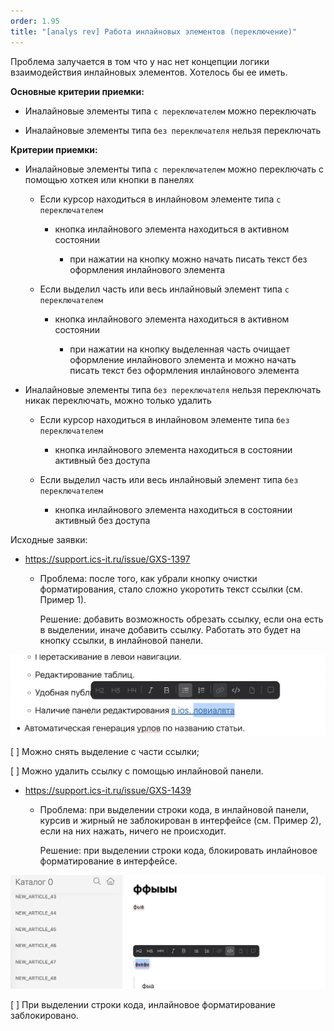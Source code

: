 ```yaml
---
order: 1.95
title: "[analys rev] Работа инлайновых элементов (переключение)"
---
```


Проблема залучается в том что у нас нет концепции логики взаимодействия инлайновых элементов. Хотелось бы ее иметь.

**Основные критерии приемки:**

-  Иналайновые элементы типа `с переключателем` можно переключать

-  Иналайновые элементы типа `без переключателя` нельзя переключать



**Критерии приемки:**

-  Иналайновые элементы типа `с переключателем` можно переключать с помощью хоткея или кнопки в панелях

   -  Если курсор находиться в инлайновом элементе типа `с переключателем`

      -  кнопка инлайнового элемента находиться в активном состоянии

         -  при нажатии на кнопку можно начать писать текст без оформления инлайнового элемента

   -  Если выделил часть или весь инлайновый элемент типа `с переключателем`

      -  кнопка инлайнового элемента находиться в активном состоянии

         -  при нажатии на кнопку выделенная часть очищает оформление инлайнового элемента и можно начать писать текст без оформления инлайнового элемента

-  Иналайновые элементы типа `без переключателя` нельзя переключать никак переключать, можно только удалить

   -  Если курсор находиться в инлайновом элементе типа `без переключателем`

      -  кнопка инлайнового элемента находиться в состоянии активный без доступа

   -  Если выделил часть или весь инлайновый элемент типа `без переключателем`

      -  кнопка инлайнового элемента находиться в состоянии активный без доступа

Исходные заявки:

-  <https://support.ics-it.ru/issue/GXS-1397>

   -  Проблема: после того, как убрали кнопку очистки форматирования, стало сложно укоротить текст ссылки (см. Пример 1).

      Решение: добавить возможность  обрезать ссылку, если она есть в выделении, иначе добавить ссылку. Работать это будет на кнопку ссылки, в инлайновой панели.

![](./inline-elment-work_1.png "Пример 1. Выделенная ссылка")



\[ \] Можно снять выделение с части ссылки;

\[ \] Можно удалить ссылку с помощью инлайновой панели.



-  <https://support.ics-it.ru/issue/GXS-1439>

   -  Проблема: при выделении строки кода, в инлайновой панели, курсив и жирный не заблокирован в интерфейсе (см. Пример 2), если на них нажать, ничего не происходит.

      Решение: при выделении строки кода, блокировать инлайновое форматирование в интерфейсе.

![](./inline-elment-work_0.png "Пример 2. Выделение строки кода")



\[ \] При выделении строки кода, инлайновое форматирование заблокировано.